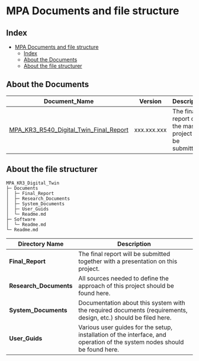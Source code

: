 # MPA Documents and file structure


## Index
- [MPA Documents and file structure](#mpa-documents-and-file-structure)
  - [Index](#index)
  - [About the Documents](#about-the-documents)
  - [About the file structurer](#about-the-file-structurer)


## About the Documents

|Document_Name | Version | Description |
|--------------|---------|-----------|
|[MPA_KR3_R540_Digital_Twin_Final_Report](/Documents/Final_Report/MPA_KR3_Digital_Twin_Final_Report.docx)| xxx.xxx.xxx|The final report of the master project to be submitted|


## About the file structurer

```(Bash)
MPA_KR3_Digital_Twin      
├─ Documents              
│  ├─ Final_Report        
│  ├─ Research_Documents  
│  ├─ System_Documents    
│  ├─ User_Guids          
│  └─ Readme.md           
├─ Software               
│  └─ Readme.md           
└─ Readme.md
```

| Directory Name        | Description|
|-----------------------|------------|
| **Final_Report**      | The final report will be submitted together with a presentation on this project.|
| **Research_Documents**| All sources needed to define the approach of this project should be found here.|
| **System_Documents**  | Documentation about this system with the required documents (requirements, design, etc.) should be filed here.|
| **User_Guids**        | Various user guides for the setup, installation of the interface, and operation of the system nodes should be found here. |



